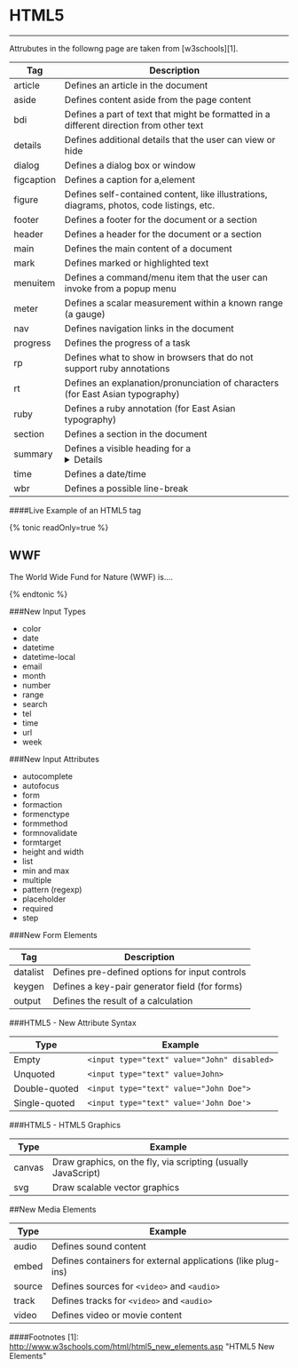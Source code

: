 # HTML5
---
Attrubutes in the followng page are taken from [w3schools][1].

| Tag  | Description                                                                |
|---|-------------------------------------------------------------------------------------------|
| article  | Defines an article in the document                                             |
| aside  | Defines content aside from the page content                                               |
| bdi  | Defines a part of text that might be formatted in a different direction from other text   |
| details  | Defines additional details that the user can view or hide                                 |
| dialog  | Defines a dialog box or window                                                            |
| figcaption  | Defines a caption for a,element                                                           |
| figure  | Defines self-contained content, like illustrations, diagrams, photos, code listings, etc. |
| footer  | Defines a footer for the document or a section                                            |
| header  | Defines a header for the document or a section                                            |
| main  | Defines the main content of a document                                                    |
| mark | Defines marked or highlighted text                                                        |
| menuitem  | Defines a command/menu item that the user can invoke from a popup menu                    |
| meter  | Defines a scalar measurement within a known range (a gauge)                               |
| nav  | Defines navigation links in the document                                                  |
| progress  | Defines the progress of a task                                                            |
| rp  | Defines what to show in browsers that do not support ruby annotations                     |
| rt  | Defines an explanation/pronunciation of characters (for East Asian typography)            |
| ruby  | Defines a ruby annotation (for East Asian typography)                                     |
| section  | Defines a section in the document                                                         |
| summary  | Defines a visible heading for a <details> element                                         |
| time  | Defines a date/time                                                                       |
| wbr  | Defines a possible line-break                                                             |

####Live Example of an HTML5 tag

{% tonic readOnly=true %}
<section>
  <h1>WWF</h1>
  <p>The World Wide Fund for Nature (WWF) is....</p>
</section>
{% endtonic %}


###New Input Types
* color
* date
* datetime
* datetime-local
* email
* month
* number
* range
* search
* tel
* time
* url
* week

###New Input Attributes

* autocomplete
* autofocus
* form
* formaction
* formenctype
* formmethod
* formnovalidate
* formtarget
* height and width
* list
* min and max
* multiple
* pattern (regexp)
* placeholder
* required
* step

###New Form Elements

| Tag  | Description                                                                |
|---|-------------------------------------------------------------------------------------------|
| datalist | Defines pre-defined options for input controls                         |
| keygen  | Defines a key-pair generator field (for forms)                        |
| output  | Defines the result of a calculation  |

###HTML5 - New Attribute Syntax

| Type |	Example |
|------|----------|
| Empty | ```<input type="text" value="John" disabled>``` |
| Unquoted | ```<input type="text" value=John>``` |
| Double-quoted | ```<input type="text" value="John Doe">``` |
| Single-quoted | ```<input type="text" value='John Doe'>``` |

###HTML5 - HTML5 Graphics

| Type |	Example |
|------|----------|
| canvas | Draw graphics, on the fly, via scripting (usually JavaScript) |
| svg | Draw scalable vector graphics |

##New Media Elements

| Type |	Example |
|------|----------|
| audio | Defines sound content |
| embed | Defines containers for external applications (like plug-ins) |
| source | Defines sources for ```<video>``` and ```<audio>```
| track	 | Defines tracks for ```<video>``` and ```<audio>``` |
| video | Defines video or movie content |

####Footnotes
[1]: http://www.w3schools.com/html/html5_new_elements.asp "HTML5 New Elements"
